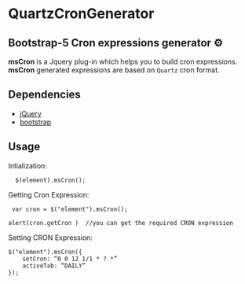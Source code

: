 # QuartzCronGenerator 

## Bootstrap-5 Cron expressions generator ⚙️

**msCron** is a Jquery plug-in which helps you to build cron expressions. 
**msCron** generated expressions are based on `Quartz` cron format. 

## Dependencies

 * [jQuery](https://jquery.com/)
 * [bootstrap](https://getbootstrap.com/)

## Usage

  Intialization:
  
      $(element).msCron();
      
  Getting Cron Expression:
  
     var cron = $("element").msCron();
     
    alert(cron.getCron )  //you can get the required CRON expression
    
  Setting CRON Expression:
  
    $("element").msCron({
        setCron: “0 0 12 1/1 * ? *”
        activeTab: “DAILY”
    });